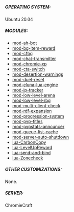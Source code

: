 ##### OPERATING SYSTEM:

Ubuntu 20.04

##### MODULES:

- [mod-ah-bot](https://github.com/azerothcore/mod-ah-bot)
- [mod-bg-item-reward](https://github.com/azerothcore/mod-bg-item-reward)
- [mod-cfbg](https://github.com/azerothcore/mod-cfbg)
- [mod-chat-transmitter](https://github.com/azerothcore/mod-chat-transmitter)
- [mod-chromie-xp](https://github.com/azerothcore/mod-chromie-xp)
- [mod-cta-switch](https://github.com/azerothcore/mod-cta-switch)
- [mod-desertion-warnings](https://github.com/azerothcore/mod-desertion-warnings)
- [mod-duel-reset](https://github.com/azerothcore/mod-duel-reset)
- [mod-eluna-lua-engine](https://github.com/azerothcore/mod-eluna-lua-engine)
- [mod-ip-tracker](https://github.com/azerothcore/mod-ip-tracker)
- [mod-low-level-arena](https://github.com/azerothcore/mod-low-level-arena)
- [mod-low-level-rbg](https://github.com/azerothcore/mod-low-level-rbg)
- [mod-multi-client-check](https://github.com/azerothcore/mod-multi-client-check)
- [mod-rdf-expansion](https://github.com/azerothcore/mod-rdf-expansion)
- [mod-progression-system](https://github.com/azerothcore/mod-progression-system)
- [mod-pvp-titles](https://github.com/azerothcore/mod-pvp-titles)
- [mod-pvpstats-announcer](https://github.com/azerothcore/mod-pvpstats-announcer)
- [mod-queue-list-cache](https://github.com/azerothcore/mod-queue-list-cache)
- [mod-server-auto-shutdown](https://github.com/azerothcore/mod-server-auto-shutdown)
- [lua-CarbonCopy](https://github.com/55Honey/Acore_CarbonCopy)
- [lua-LevelUpReward](https://github.com/55Honey/Acore_LevelUpReward)
- [lua-send-and-bind](https://github.com/55Honey/Acore_SendAndBind)
- [lua-Zonecheck](https://github.com/55Honey/acore_Zonecheck)

##### OTHER CUSTOMIZATIONS:

None.

##### SERVER:

ChromieCraft
